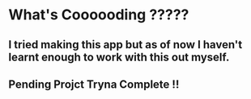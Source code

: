 # What's Coooooding ?????

## I tried making this app but as of now I haven't learnt enough to work with this out myself. 
## Pending Projct Tryna Complete !!

